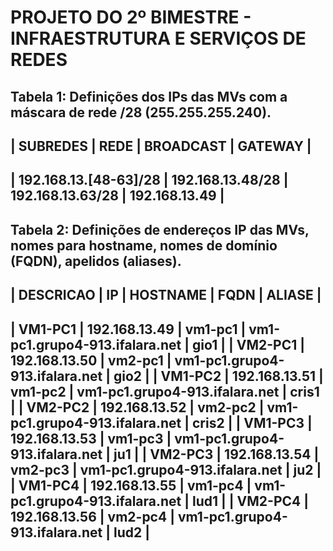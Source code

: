 # PROJETO DO 2º BIMESTRE - INFRAESTRUTURA E SERVIÇOS DE REDES

**Tabela 1**: Definições dos IPs das MVs com a máscara de rede /28 (255.255.255.240).
-----------------------------------------------------------------------------------------------
|          SUBREDES         |         REDE         |       BROADCAST      |      GATEWAY      |
-----------------------------------------------------------------------------------------------
|   192.168.13.[48-63]/28   |   192.168.13.48/28   |   192.168.13.63/28   |   192.168.13.49   |
-----------------------------------------------------------------------------------------------


**Tabela 2:** Definições de endereços IP das MVs, nomes para hostname, nomes de domínio (FQDN), apelidos (aliases).
-------------------------------------------------------------------------------------------------
|  DESCRICAO  |         IP        |   HOSTNAME  |              FQDN                  |  ALIASE  |
-------------------------------------------------------------------------------------------------
|   VM1-PC1   |   192.168.13.49   |   vm1-pc1   |   vm1-pc1.grupo4-913.ifalara.net   |   gio1   |
|   VM2-PC1   |   192.168.13.50   |   vm2-pc1   |   vm1-pc1.grupo4-913.ifalara.net   |   gio2   |
|   VM1-PC2   |   192.168.13.51   |   vm1-pc2   |   vm1-pc1.grupo4-913.ifalara.net   |   cris1  |
|   VM2-PC2   |   192.168.13.52   |   vm2-pc2   |   vm1-pc1.grupo4-913.ifalara.net   |   cris2  |
|   VM1-PC3   |   192.168.13.53   |   vm1-pc3   |   vm1-pc1.grupo4-913.ifalara.net   |   ju1    |
|   VM2-PC3   |   192.168.13.54   |   vm2-pc3   |   vm1-pc1.grupo4-913.ifalara.net   |   ju2    |
|   VM1-PC4   |   192.168.13.55   |   vm1-pc4   |   vm1-pc1.grupo4-913.ifalara.net   |   lud1   |
|   VM2-PC4   |   192.168.13.56   |   vm2-pc4   |   vm1-pc1.grupo4-913.ifalara.net   |   lud2   |
-------------------------------------------------------------------------------------------------

